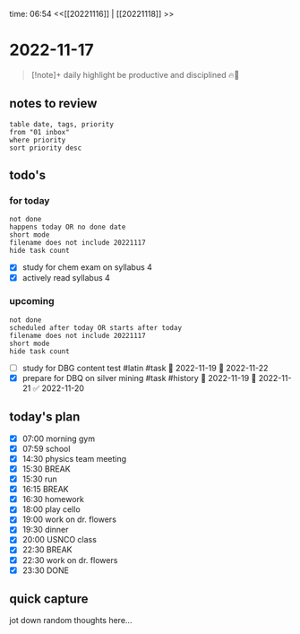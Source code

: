 time: 06:54
<<[[20221116]] | [[20221118]] >>
# 2022-11-17

>[!note]+ daily highlight
>be productive and disciplined 🔥💪
## notes to review
```dataview
table date, tags, priority
from "01 inbox"
where priority
sort priority desc
```
## todo's
### for today
```tasks
not done
happens today OR no done date
short mode
filename does not include 20221117
hide task count
```
- [x] study for chem exam on syllabus 4
- [x] actively read syllabus 4
### upcoming
```tasks
not done
scheduled after today OR starts after today
filename does not include 20221117
short mode
hide task count
```
- [ ] study for DBG content test #latin #task 🛫 2022-11-19 📅 2022-11-22
- [x] prepare for DBQ on silver mining #task #history 🛫 2022-11-19 📅 2022-11-21 ✅ 2022-11-20
## today's plan
- [x] 07:00 morning gym
- [x] 07:59 school
- [x] 14:30 physics team meeting
- [x] 15:30 BREAK
- [x] 15:30 run
- [x] 16:15 BREAK
- [x] 16:30 homework
- [x] 18:00 play cello
- [x] 19:00 work on dr. flowers
- [x] 19:30 dinner
- [x] 20:00 USNCO class
- [x] 22:30 BREAK
- [x] 22:30 work on dr. flowers
- [x] 23:30 DONE

## quick capture
jot down random thoughts here...